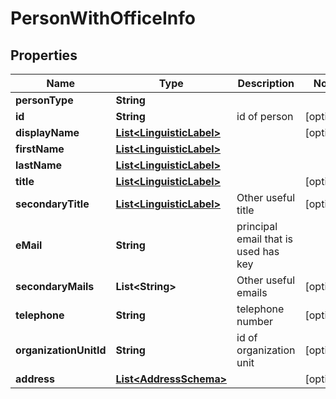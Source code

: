 # PersonWithOfficeInfo

## Properties
Name | Type | Description | Notes
------------ | ------------- | ------------- | -------------
**personType** | **String** |  | 
**id** | **String** | id of person |  [optional]
**displayName** | [**List&lt;LinguisticLabel&gt;**](LinguisticLabel.md) |  |  [optional]
**firstName** | [**List&lt;LinguisticLabel&gt;**](LinguisticLabel.md) |  | 
**lastName** | [**List&lt;LinguisticLabel&gt;**](LinguisticLabel.md) |  | 
**title** | [**List&lt;LinguisticLabel&gt;**](LinguisticLabel.md) |  |  [optional]
**secondaryTitle** | [**List&lt;LinguisticLabel&gt;**](LinguisticLabel.md) | Other useful title |  [optional]
**eMail** | **String** | principal email that is used has key | 
**secondaryMails** | **List&lt;String&gt;** | Other useful emails |  [optional]
**telephone** | **String** | telephone number |  [optional]
**organizationUnitId** | **String** | id of organization unit |  [optional]
**address** | [**List&lt;AddressSchema&gt;**](AddressSchema.md) |  |  [optional]
